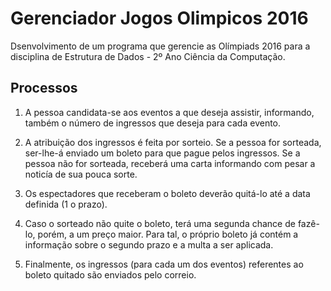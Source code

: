 # Gerenciador Jogos Olimpicos 2016

Dsenvolvimento de um programa que gerencie as Olímpiads 2016 para a disciplina de Estrutura de Dados - 2º Ano Ciência da Computação.

<h2> Processos </h2>

1) A pessoa candidata-se aos eventos a que deseja assistir, informando, também o número de ingressos que deseja para cada evento. <br />

2) A atribuição dos ingressos é feita por sorteio. Se a pessoa for sorteada, ser-lhe-á enviado um boleto para que pague pelos ingressos. Se a pessoa não for sorteada, receberá uma carta informando com pesar a noticía de sua pouca sorte. <br />

3) Os espectadores que receberam o boleto deverão quitá-lo até a data definida (1 o prazo). <br />

4) Caso o sorteado não quite o boleto, terá uma segunda chance de fazê-lo, porém, a um preço maior. Para tal, o próprio boleto já contém a informação sobre o segundo prazo e a multa a ser aplicada. <br />

5) Finalmente, os ingressos (para cada um dos eventos) referentes ao boleto quitado são enviados pelo correio. <br />
